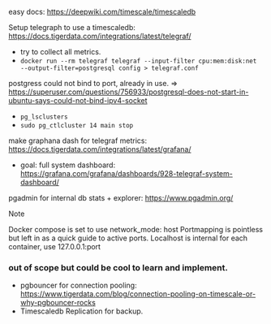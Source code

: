easy docs: https://deepwiki.com/timescale/timescaledb

Setup telegraph to use a timescaledb: https://docs.tigerdata.com/integrations/latest/telegraf/
- try to collect all metrics.
- ```docker run --rm telegraf telegraf --input-filter cpu:mem:disk:net  --output-filter=postgresql config > telegraf.conf```

postgress could not bind to port, already in use. => https://superuser.com/questions/756933/postgresql-does-not-start-in-ubuntu-says-could-not-bind-ipv4-socket
- ```pg_lsclusters```
- ```sudo pg_ctlcluster 14 main stop```

make graphana dash for telegraf metrics: https://docs.tigerdata.com/integrations/latest/grafana/
- goal: full system dashboard: https://grafana.com/grafana/dashboards/928-telegraf-system-dashboard/


pgadmin for internal db stats + explorer: https://www.pgadmin.org/

> [!NOTE]
> Docker compose is set to use network_mode: host
> Portmapping is pointless but left in as a quick guide to active ports.
> Localhost is internal for each container, use 127.0.0.1:port

### out of scope but could be cool to learn and implement.

- pgbouncer for connection pooling: https://www.tigerdata.com/blog/connection-pooling-on-timescale-or-why-pgbouncer-rocks
- Timescaledb Replication for backup.





